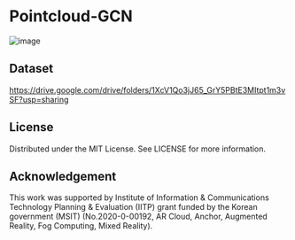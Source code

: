# Pointcloud-GCN



![image](https://user-images.githubusercontent.com/51012461/184320208-7693e7df-0057-4e82-ad95-28d865249bc1.png)


## Dataset
https://drive.google.com/drive/folders/1XcV1Qo3jJ65_GrY5PBtE3MItpt1m3vSF?usp=sharing


## License
Distributed under the MIT License. See LICENSE for more information.

## Acknowledgement
This work was supported by Institute of Information & Communications Technology Planning & Evaluation (IITP) grant funded by the Korean government (MSIT) (No.2020-0-00192, AR Cloud, Anchor, Augmented Reality, Fog Computing, Mixed Reality).
